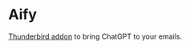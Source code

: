 # Aify
[Thunderbird addon](https://addons.thunderbird.net/en-GB/thunderbird/addon/aify/) to bring ChatGPT to your emails.
